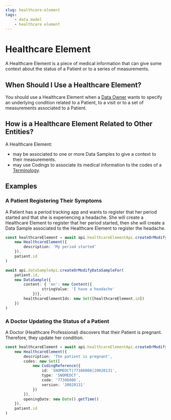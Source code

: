 ```yaml
---
slug: healthcare-element
tags:
    - data model
    - healthcare element
---
```

# Healthcare Element

A Healthcare Element is a piece of medical information that can give some context about the status of a Patient or to a
series of measurements. 

## When Should I Use a Healthcare Element?

You should use a Healthcare Element when a [Data Owner](/sdks/glossary#data-owner) wants to specify an underlying 
condition related to a Patient, to a visit or to a set of measurements associated to a Patient.

## How is a Healthcare Element Related to Other Entities?

A Healthcare Element:
- may be associated to one or more Data Samples to give a context to their measurements.  
- may use Codings to associate its medical information to the codes of a [Terminology](http://localhost:3000/sdks/glossary#terminologies).

## Examples

### A Patient Registering Their Symptoms

A Patient has a period tracking app and wants to register that her period started and that she is experiencing a headache.
She will create a Healthcare Element to register that her period started, then she will create a Data Sample associated to the Healthcare Element to register the headache.

<!-- file://code-samples/explanation/patient-creates-data-sample/index.mts snippet:patient can create DS and HE-->
```typescript
const healthcareElement = await api.healthcareElementApi.createOrModifyHealthcareElement(
    new HealthcareElement({
        description: 'My period started'
    }),
    patient.id
)

await api.dataSampleApi.createOrModifyDataSampleFor(
    patient.id,
    new DataSample({
        content: { 'en': new Content({
                stringValue: 'I have a headache'
            })},
        healthcareElementIds: new Set([healthcareElement.id])
    })
)
```

### A Doctor Updating the Status of a Patient

A Doctor (Healthcare Professional) discovers that their Patient is pregnant. Therefore, they update her condition.

<!-- file://code-samples/explanation/doctor-creates-he/index.mts snippet:doctor can create HE-->
```typescript
const healthcareElement = await api.healthcareElementApi.createOrModifyHealthcareElement(
    new HealthcareElement({
        description: 'The patient is pregnant',
        codes: new Set([
            new CodingReference({
                id: 'SNOMEDCT|77386006|20020131',
                type: 'SNOMEDCT',
                code: '77386006',
                version: '20020131'
            })
        ]),
        openingDate: new Date().getTime()
    }),
    patient.id
)
```









